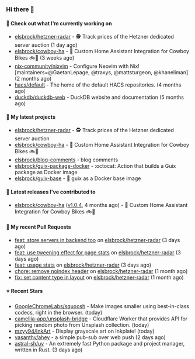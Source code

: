 ### Hi there 👋

#### 👷 Check out what I'm currently working on

- [elsbrock/hetzner-radar](https://github.com/elsbrock/hetzner-radar) - 🕵️ Track prices of the Hetzner dedicated server auction (1 day ago)
- [elsbrock/cowboy-ha](https://github.com/elsbrock/cowboy-ha) - 🤠 Custom Home Assistant Integration for Cowboy Bikes 🚲💨 (3 weeks ago)
- [nix-community/nixvim](https://github.com/nix-community/nixvim) - Configure Neovim with Nix! [maintainers=@GaetanLepage, @traxys, @mattsturgeon, @khaneliman] (2 months ago)
- [hacs/default](https://github.com/hacs/default) - The home of the default HACS repositories. (4 months ago)
- [duckdb/duckdb-web](https://github.com/duckdb/duckdb-web) - DuckDB website and documentation (5 months ago)

#### 🌱 My latest projects

- [elsbrock/hetzner-radar](https://github.com/elsbrock/hetzner-radar) - 🕵️ Track prices of the Hetzner dedicated server auction
- [elsbrock/cowboy-ha](https://github.com/elsbrock/cowboy-ha) - 🤠 Custom Home Assistant Integration for Cowboy Bikes 🚲💨
- [elsbrock/blog-comments](https://github.com/elsbrock/blog-comments) - blog comments
- [elsbrock/guix-package-docker](https://github.com/elsbrock/guix-package-docker) - :octocat: Action that builds a Guix package as Docker image
- [elsbrock/guix-base](https://github.com/elsbrock/guix-base) - :whale: guix as a Docker base image

#### 🔭 Latest releases I've contributed to

- [elsbrock/cowboy-ha](https://github.com/elsbrock/cowboy-ha) ([v1.0.4](https://github.com/elsbrock/cowboy-ha/releases/tag/v1.0.4), 4 months ago) - 🤠 Custom Home Assistant Integration for Cowboy Bikes 🚲💨

#### 🔨 My recent Pull Requests

- [feat: store servers in backend too](https://github.com/elsbrock/hetzner-radar/pull/124) on [elsbrock/hetzner-radar](https://github.com/elsbrock/hetzner-radar) (3 days ago)
- [feat: use tweening effect for page stats](https://github.com/elsbrock/hetzner-radar/pull/123) on [elsbrock/hetzner-radar](https://github.com/elsbrock/hetzner-radar) (3 days ago)
- [feat: usage stats](https://github.com/elsbrock/hetzner-radar/pull/122) on [elsbrock/hetzner-radar](https://github.com/elsbrock/hetzner-radar) (3 days ago)
- [chore: remove noindex header](https://github.com/elsbrock/hetzner-radar/pull/111) on [elsbrock/hetzner-radar](https://github.com/elsbrock/hetzner-radar) (1 month ago)
- [fix: set content type in layout](https://github.com/elsbrock/hetzner-radar/pull/102) on [elsbrock/hetzner-radar](https://github.com/elsbrock/hetzner-radar) (1 month ago)

#### ⭐ Recent Stars

- [GoogleChromeLabs/squoosh](https://github.com/GoogleChromeLabs/squoosh) - Make images smaller using best-in-class codecs, right in the browser. (today)
- [camellia-app/unsplash-bridge](https://github.com/camellia-app/unsplash-bridge) - Cloudflare Worker that provides API for picking random photo from Unsplash collection. (today)
- [mzyy94/InkArt](https://github.com/mzyy94/InkArt) - Display grayscale art on Inkplate! (today)
- [vasanthv/ahey](https://github.com/vasanthv/ahey) - a simple pub-sub over web push (2 days ago)
- [astral-sh/uv](https://github.com/astral-sh/uv) - An extremely fast Python package and project manager, written in Rust. (3 days ago)

